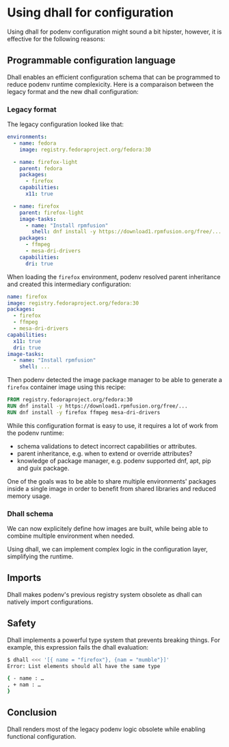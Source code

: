 # Using dhall for configuration

Using dhall for podenv configuration might sound a bit hipster,
however, it is effective for the following reasons:

## Programmable configuration language

Dhall enables an efficient configuration schema that can be programmed
to reduce podenv runtime complexicity.
Here is a comparaison between the legacy format and the new dhall configuration:

### Legacy format

The legacy configuration looked like that:

```yaml
environments:
  - name: fedora
    image: registry.fedoraproject.org/fedora:30

  - name: firefox-light
    parent: fedora
    packages:
      - firefox
    capabilities:
      x11: true

  - name: firefox
    parent: firefox-light
    image-tasks:
      - name: "Install rpmfusion"
        shell: dnf install -y https://download1.rpmfusion.org/free/...
    packages:
      - ffmpeg
      - mesa-dri-drivers
    capabilities:
      dri: true
```

When loading the `firefox` environment, podenv resolved parent inheritance and
created this intermediary configuration:

```yaml
name: firefox
image: registry.fedoraproject.org/fedora:30
packages:
  - firefox
  - ffmpeg
  - mesa-dri-drivers
capabilities:
  x11: true
  dri: true
image-tasks:
  - name: "Install rpmfusion"
    shell: ...
```

Then podenv detected the image package manager to be able to
generate a `firefox` container image using this recipe:

```Dockerfile
FROM registry.fedoraproject.org/fedora:30
RUN dnf install -y https://download1.rpmfusion.org/free/...
RUN dnf install -y firefox ffmpeg mesa-dri-drivers
```

While this configuration format is easy to use, it requires a lot of
work from the podenv runtime:

* schema validations to detect incorrect capabilities or attributes.
* parent inheritance, e.g. when to extend or override attributes?
* knowledge of package manager, e.g. podenv supported dnf, apt, pip and guix package.

One of the goals was to be able to share multiple environments' packages
inside a single image in order to benefit from shared libraries and
reduced memory usage.


### Dhall schema

We can now explicitely define how images are built, while being
able to combine multiple environment when needed.

Using dhall, we can implement complex logic in the configuration layer,
simplifying the runtime.


## Imports

Dhall makes podenv's previous registry system obsolete
as dhall can natively import configurations.

## Safety

Dhall implements a powerful type system that prevents breaking things.
For example, this expression fails the dhall evaluation:

```bash
$ dhall <<< '[{ name = "firefox"}, {nam = "mumble"}]'
Error: List elements should all have the same type

{ - name : …
, + nam : …
}
```

## Conclusion

Dhall renders most of the legacy podenv logic obsolete while enabling
functional configuration.
